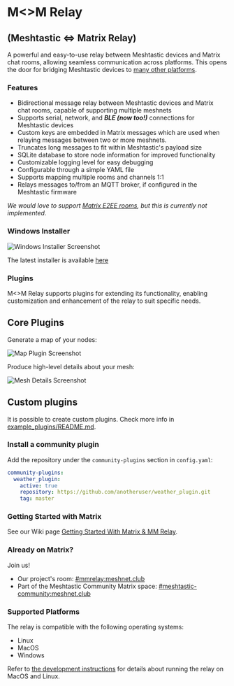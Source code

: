 # M<>M Relay

## (Meshtastic <=> Matrix Relay)

A powerful and easy-to-use relay between Meshtastic devices and Matrix chat rooms, allowing seamless communication across platforms. This opens the door for bridging Meshtastic devices to [many other platforms](https://matrix.org/bridges/).

### Features

- Bidirectional message relay between Meshtastic devices and Matrix chat rooms, capable of supporting multiple meshnets
- Supports serial, network, and **_BLE (now too!)_** connections for Meshtastic devices
- Custom keys are embedded in Matrix messages which are used when relaying messages between two or more meshnets.
- Truncates long messages to fit within Meshtastic's payload size
- SQLite database to store node information for improved functionality
- Customizable logging level for easy debugging
- Configurable through a simple YAML file
- Supports mapping multiple rooms and channels 1:1
- Relays messages to/from an MQTT broker, if configured in the Meshtastic firmware

_We would love to support [Matrix E2EE rooms](https://github.com/geoffwhittington/meshtastic-matrix-relay/issues/33), but this is currently not implemented._

### Windows Installer

![Windows Installer Screenshot](https://user-images.githubusercontent.com/1770544/235249050-8c79107a-50cc-4803-b989-39e58100342d.png)

The latest installer is available [here](https://github.com/geoffwhittington/meshtastic-matrix-relay/releases)

### Plugins

M<>M Relay supports plugins for extending its functionality, enabling customization and enhancement of the relay to suit specific needs.

## Core Plugins

Generate a map of your nodes:

![Map Plugin Screenshot](https://user-images.githubusercontent.com/1770544/235247915-47750b4f-d505-4792-a458-54a5f24c1523.png)

Produce high-level details about your mesh:

![Mesh Details Screenshot](https://user-images.githubusercontent.com/1770544/235245873-1ddc773b-a4cd-4c67-b0a5-b55a29504b73.png)

## Custom plugins

It is possible to create custom plugins. Check more info in [example_plugins/README.md](https://github.com/geoffwhittington/meshtastic-matrix-relay/tree/main/example_plugins).

### Install a community plugin

Add the repository under the `community-plugins` section in `config.yaml`:

```yaml
community-plugins:
  weather_plugin:
    active: true
    repository: https://github.com/anotheruser/weather_plugin.git
    tag: master
```

### Getting Started with Matrix

See our Wiki page [Getting Started With Matrix & MM Relay](https://github.com/geoffwhittington/meshtastic-matrix-relay/wiki/Getting-Started-With-Matrix-&-MM-Relay).

### Already on Matrix?

Join us!

- Our project's room: [#mmrelay:meshnet.club](https://matrix.to/#/#mmrelay:meshnet.club)
- Part of the Meshtastic Community Matrix space: [#meshtastic-community:meshnet.club](https://matrix.to/#/#meshtastic-community:meshnet.club)

### Supported Platforms

The relay is compatible with the following operating systems:

- Linux
- MacOS
- Windows

Refer to [the development instructions](DEVELOPMENT.md) for details about running the relay on MacOS and Linux.
